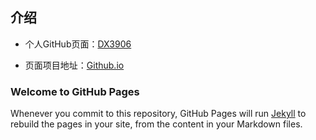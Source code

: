 ## 介绍

- 个人GitHub页面：[DX3906](https://github.com/FranklinDX3906/)

- 页面项目地址：[Github.io](https://github.com/FranklinDX3906/FranklinDX3906.github.io/)

### Welcome to GitHub Pages

Whenever you commit to this repository, GitHub Pages will run [Jekyll](https://jekyllrb.com/) to rebuild the pages in your site, from the content in your Markdown files.
